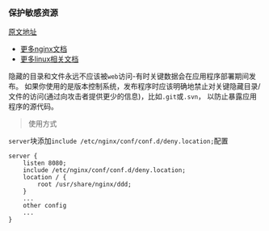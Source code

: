 ### 保护敏感资源
[原文地址](https://github.com/trimstray/nginx-admins-handbook/blob/master/doc/RULES.md#rationale-37)
- [更多nginx文档](https://weiliang-ms.github.io/nginx/)
- [更多linux相关文档](https://weiliang-ms.github.io/wl-awesome/)


隐藏的目录和文件永远不应该被`web`访问-有时关键数据会在应用程序部署期间发布。
如果你使用的是版本控制系统，发布程序时应该明确地禁止对关键隐藏目录/文件的访问(通过向攻击者提供更少的信息)，比如`.git`或`.svn`，
以防止暴露应用程序的源代码。

> 使用方式

`server`块添加`include /etc/nginx/conf/conf.d/deny.location;`配置

```nginx configuration
server {
    listen 8080;
    include /etc/nginx/conf/conf.d/deny.location;
    location / {
        root /usr/share/nginx/ddd;
    }
    ...
    other config
    ...
}
```
